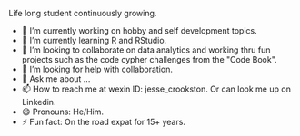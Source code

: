 Life long student continuously growing.
- 🔭 I’m currently working on hobby and self development topics.
- 🌱 I’m currently learning R and RStudio.
- 👯 I’m looking to collaborate on data analytics and working thru fun projects such as the code cypher challenges from the "Code Book".
- 🤔 I’m looking for help with collaboration.
- 💬 Ask me about ...
- 📫 How to reach me at wexin ID: jesse_crookston.  Or can look me up on Linkedin.
- 😄 Pronouns: He/Him.
- ⚡ Fun fact: On the road expat for 15+ years.
